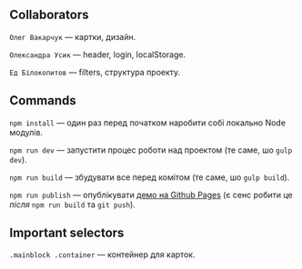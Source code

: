 ## Collaborators
`Олег Вакарчук` — картки, дизайн.

`Олександра Усик` — header, login, localStorage.

`Ед Білокопитов` — filters, структура проекту.


## Commands
`npm install` — один раз перед початком наробити собі локально Node модулів.

`npm run dev` — запустити процес роботи над проектом (те саме, шо `gulp dev`).

`npm run build` — збудувати все перед комітом (те саме, шо `gulp build`).

`npm run publish` — опублікувати [демо на Github Pages]() (є сенс робити це _після_ `npm run build` та `git push`).

## Important selectors
`.mainblock .container` —  контейнер для карток.
